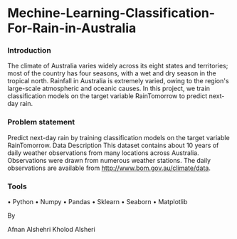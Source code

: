 # Mechine-Learning-Classification-For-Rain-in-Australia
### Introduction

The climate of Australia varies widely across its eight states and territories; most of the country has four seasons, with a wet and dry season in the tropical north.
Rainfall in Australia is extremely varied, owing to the region's large-scale atmospheric and oceanic causes. In this project, we train classification models on the target variable RainTomorrow to predict next-day rain.


### Problem statement
Predict next-day rain by training classification models on the target variable RainTomorrow.
   Data Description
This dataset contains about 10 years of daily weather observations from many locations across Australia.
Observations were drawn from numerous weather stations. The daily observations are available from http://www.bom.gov.au/climate/data.

 ### Tools
•	Python
•	Numpy
•	Pandas
•	Sklearn
•	Seaborn
•	Matplotlib






By

Afnan Alshehri
Kholod Alsheri
